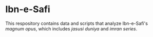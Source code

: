 # Ibn-e-Safi
This respository contains data and scripts that analyze Ibn-e-Safi's *magnum opus*, which includes *jasusi duniya* and *imran series*. 